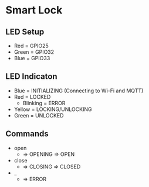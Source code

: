 # Smart Lock

## LED Setup
- Red = GPIO25
- Green = GPIO32
- Blue = GPIO33

## LED Indicaton
- Blue = INITIALIZING (Connecting to Wi-Fi and MQTT)
- Red = LOCKED
    - Blinking = ERROR
- Yellow = LOCKING/UNLOCKING
- Green = UNLOCKED

## Commands
- open
    - => OPENING => OPEN
- close
    - => CLOSING => CLOSED
- _
    - => ERROR
